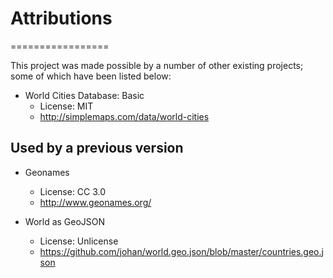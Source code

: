  # Attributions
 =================

 This project was made possible by a number of other existing projects; some of which have been listed below:
 
 * World Cities Database: Basic
    - License: MIT
    - http://simplemaps.com/data/world-cities

## Used by a previous version

 * Geonames
    - License: CC 3.0
    - http://www.geonames.org/

 * World as GeoJSON
    - License: Unlicense
    - https://github.com/johan/world.geo.json/blob/master/countries.geo.json
